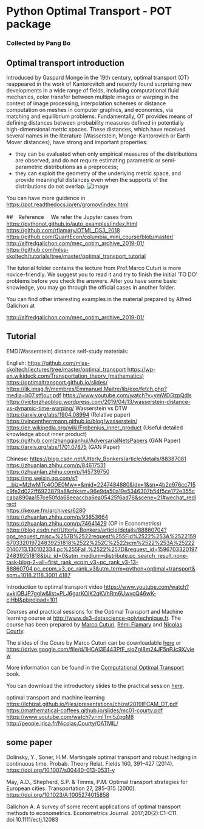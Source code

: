 # Python Optimal Transport - POT package

### Collected by Pang Bo

## Optimal transport introduction
Introduced by Gaspard Monge in the 19th century, optimal transport (OT) reappeared in the work of Kantorovitch and recently found surprising new developments in a wide range of fields, including computational fluid mechanics, color transfer between multiple images or warping in the context of image processing, interpolation schemes or distance computation on meshes in computer graphics, and economics, via matching and equilibrium problems. Fundamentally, OT provides means of defining distances between probability measures defined in potentially high-dimensional metric spaces. These distances, which have received several names in the literature (Wasserstein, Monge-Kantorovich or Earth Mover distances), have strong and important properties:   
- they can be evaluated when only empirical measures of the distributions are observed, and do not require estimating parametric or semi-parametric distributions as a preprocess;   
- they can exploit the geometry of the underlying metric space, and provide meaningful distances even when the supports of the distributions do not overlap.
![image](https://github.com/Pangbo15/SIQEF-RA-2020/blob/master/SIQEF%20Assignment/pot/POT%20Intro.png)

You can have more guidence in 
https://pot.readthedocs.io/en/gromov/index.html


##　Reference　
We refer the Jupyter cases from
https://pythonot.github.io/auto_examples/index.html
https://github.com/rflamary/OTML_DS3_2018
https://github.com/QuantEcon/columbia_mini_course/blob/master/
http://alfredgalichon.com/mec_optim_archive_2019-01/
https://github.com/mlss-skoltech/tutorials/tree/master/optimal_transport_tutorial


The tutorial folder contains the lecture from Prof.Marco Cuturi is more novice-friendly. We suggest you to read it and try to finish the initial 'TO DO' problems before you check the answers. After you have some basic knowledge, you may go through the official cases in another folder.


You can find other interesting examples in the material prepared by Alfred Galichon at

http://alfredgalichon.com/mec_optim_archive_2019-01/


## Tutorial

EMD(Wasserstein) distance self-study materials:


English:
https://github.com/mlss-skoltech/lectures/tree/master/optimal_transport
https://wp-en.wikideck.com/Transportation_theory_(mathematics)
https://optimaltransport.github.io/slides/
https://ljk.imag.fr/membres/Emmanuel.Maitre/lib/exe/fetch.php?media=b07.stflour.pdf
https://www.youtube.com/watch?v=ymWDGzpQdls
https://victorzhaoblog.wordpress.com/2019/04/13/wasserstein-distance-vs-dynamic-time-warping/   Wasserstein vs DTW
https://arxiv.org/abs/1904.08994    (Relative paper)
https://vincentherrmann.github.io/blog/wasserstein/
https://en.wikipedia.org/wiki/Frobenius_inner_product  (Useful detailed knowledge about inner product)
https://github.com/zhangqianhui/AdversarialNetsPapers  (GAN Paper)
https://arxiv.org/abs/1701.07875    (GAN Paper)


Chinese:
https://blog.csdn.net/Utterly_Bonkers/article/details/88387081 
https://zhuanlan.zhihu.com/p/84617531   
https://zhuanlan.zhihu.com/p/145739750    
https://mp.weixin.qq.com/s?__biz=MzIwMTc4ODE0Mw==&mid=2247484880&idx=1&sn=4b2e976cc715c9fe2d022ff6923879a8&chksm=96e9da50a19e5346307b54f5ce172e355ccaba890aa157ce50fda68eeaccba6ea05425f6ad76&scene=21#wechat_redirect  
https://kexue.fm/archives/6280  
https://zhuanlan.zhihu.com/p/93853664 
https://zhuanlan.zhihu.com/p/74641429   (OP in Econometrics) 
https://blog.csdn.net/Utterly_Bonkers/article/details/88860704?ops_request_misc=%257B%2522request%255Fid%2522%253A%2522159670332019724839251818%2522%252C%2522scm%2522%253A%252220140713.130102334.pc%255Fall.%2522%257D&request_id=159670332019724839251818&biz_id=0&utm_medium=distribute.pc_search_result.none-task-blog-2~all~first_rank_ecpm_v3~pc_rank_v3-13-88860704.pc_ecpm_v3_pc_rank_v3&utm_term=python+optimal+transport&spm=1018.2118.3001.4187


Introduction to optimal transport video
https://www.youtube.com/watch?v=kjOBJP7gglw&list=PLJ6garKOlK2qKVhRm6UwvcQ46wK-ciHbl&pbjreload=101


Courses and practical sessions for the Optimal Transport and Machine learning course at http://www.ds3-datascience-polytechnique.fr.
The course has been prepared by [Marco Cuturi](http://marcocuturi.net/),
 [Rémi Flamary](http://remi.flamary.com/) and [Nicolas Courty](http://people.irisa.fr/Nicolas.Courty/).


The slides of the Cours by Marco Cuturi can be downloadable [here](https://www.dropbox.com/s/3kuqnhmf2q0dzjq/mlss18_argentina.pdf?dl=0)   or
https://drive.google.com/file/d/1HCAI3E443PfF_sjoZgl8m24JF5nPJc9X/view


More information can be found in the [Computational Optimal Transport](https://arxiv.org/pdf/1803.00567.pdf) book.


You can download the introductory slides to the practical session [here](https://remi.flamary.com/cours/otml/OTML_TPDS3_2018.pdf).


optimal transport and machine learning
https://lchizat.github.io/files/presentations/chizat2019IFCAM_OT.pdf
https://mathematical-coffees.github.io/slides/mc01-courty.pdf
https://www.youtube.com/watch?v=mITml5ZpqM8
http://people.irisa.fr/Nicolas.Courty/OATMIL/


## some paper
Dolinsky, Y., Soner, H.M. Martingale optimal transport and robust hedging in continuous time. Probab. Theory Relat. Fields 160, 391–427 (2014). https://doi.org/10.1007/s00440-013-0531-y


May, A.D., Shepherd, S.P. & Timms, P.M. Optimal transport strategies for European cities. Transportation 27, 285–315 (2000). https://doi.org/10.1023/A:1005274015858


Galichon A. A survey of some recent applications of optimal transport methods to econometrics. Econometrics Journal. 2017;20(2):C1-C11. doi:10.1111/ectj.12083
